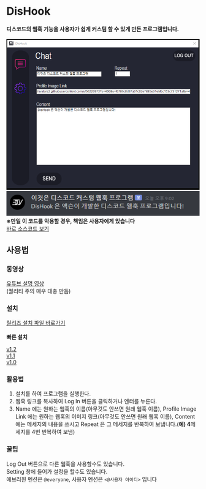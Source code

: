 # DisHook
<b>디스코드의 웹훅 기능을 사용자가 쉽게 커스텀 할 수 있게 만든 프로그램입니다.</b> </br></br>
<img src="./Image/preview2.png">
<img src="./Image/preview.png"> <br>
<b>※만일 이 코드를 악용할 경우, 책임은 사용자에게 있습니다</b> </br>
[바로 소스코드 보기](https://github.com/1-EXON/DisHook/tree/master/Discord%20Webhook/Discord%20Webhook) </br>

## 사용법
### 동영상
[유튜브 설명 영상](https://www.youtube.com/watch?v=MAsQZ71_LGM) </br>
(퀄리티 주의 매우 대충 만듬)
### 설치
[릴리즈 설치 파일 바로가기](https://github.com/1-EXON/DisHook/releases) </br>
</br>
<b>빠른 설치</b> </br>

[v1.2](https://github.com/1-EXON/DisHook/releases/download/v1.2/Setup.msi) </br>
[v1.1](https://github.com/1-EXON/DisHook/releases/download/v1.1/Setup.msi) </br>
[v1.0](https://github.com/1-EXON/DisHook/releases/download/v1.0/Setup.msi) </br>



### 활용법
1. 설치를 하여 프로그램을 실행한다.
2. 웹훅 링크를 복사하여 Log In 버튼을 클릭하거나 엔터를 누른다.
3. Name 에는 원하는 웹훅의 이름(아무것도 안쓰면 원래 웹훅 이름), Profile Image Link 에는 원하는 웹훅의 이미지 링크(아무것도 안쓰면 원래 웹훅 이름), Content에는 메세지의 내용을 쓰시고 Repeat 은 그 메세지를 반복하여 보냅니다.(<b>예) 4</b>메세지를 4번 반복하여 보냄)

### 꿀팁
Log Out 버튼으로 다른 웹훅을 사용할수도 있습니다. </br>
Setting 창에 들어가 설정을 할수도 있습니다. </br>
에브리원 멘션은 `@everyone`, 사용자 멘션은 `<@사용자 아이디>` 입니다 </br>

